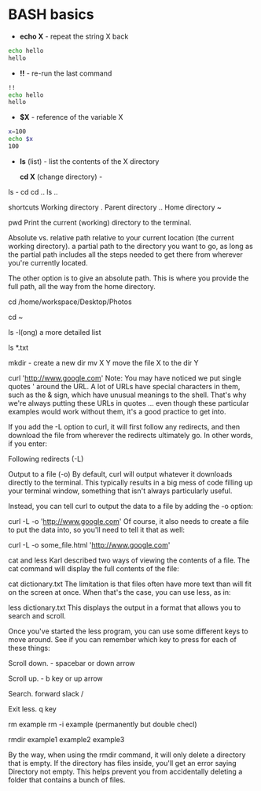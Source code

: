 # BASH basics


- __echo X__ - repeat the string X back

``` bash
echo hello
hello
```


- __!!__ - re-run the last command

``` bash
!!
echo hello
hello
```

- __$X__ - reference of the variable X

``` bash
x=100 
echo $x
100
```

- __ls__ (list) - list the contents of the X directory

   __cd X__ (change directory) - 

ls - 
cd 
cd ..
ls ..


shortcuts
Working directory .
Parent directory ..
Home directory ~

pwd Print the current (working) directory to the terminal.


Absolute vs. relative path
relative to your current location (the current working directory).
a partial path to the directory you want to go, as long as the partial path includes all the steps needed to get there from wherever you're currently located.

The other option is to give an absolute path. This is where you provide the full path, all the way from the home directory.

cd /home/workspace/Desktop/Photos


cd ~



ls -l(ong)
a more detailed list


ls *.txt

mkdir - create a new dir
mv X Y move the file X to the dir Y


curl 'http://www.google.com'
Note: You may have noticed we put single quotes ' around the URL. A lot of URLs have special characters in them, such as the & sign, which have unusual meanings to the shell. That's why we're always putting these URLs in quotes … even though these particular examples would work without them, it's a good practice to get into.

If you add the -L option to curl, it will first follow any redirects, and then download the file from wherever the redirects ultimately go. In other words, if you enter:


Following redirects (-L)


Output to a file (-o)
By default, curl will output whatever it downloads directly to the terminal. This typically results in a big mess of code filling up your terminal window, something that isn't always particularly useful.

Instead, you can tell curl to output the data to a file by adding the -o option:

curl -L -o 'http://www.google.com'
Of course, it also needs to create a file to put the data into, so you'll need to tell it that as well:

curl -L -o some_file.html 'http://www.google.com'



cat and less
Karl described two ways of viewing the contents of a file. The cat command will display the full contents of the file:

cat dictionary.txt
The limitation is that files often have more text than will fit on the screen at once. When that's the case, you can use less, as in:

less dictionary.txt
This displays the output in a format that allows you to search and scroll.


Once you've started the less program, you can use some different keys to move around. See if you can remember which key to press for each of these things:


Scroll down. - spacebar or down arrow


Scroll up. - b key or up arrow


Search. forward slack /

 
Exit less. q key


rm example
rm -i example (permanently but double checl)

rmdir example1 example2 example3


By the way, when using the rmdir command, it will only delete a directory that is empty. If the directory has files inside, you'll get an error saying Directory not empty. This helps prevent you from accidentally deleting a folder that contains a bunch of files.



















